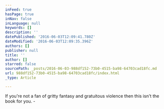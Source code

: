 ```yaml
---
inFeed: true
hasPage: true
inNav: false
inLanguage: null
keywords: []
description: ''
datePublished: '2016-06-03T12:09:41.780Z'
dateModified: '2016-06-03T12:09:35.396Z'
authors: []
publisher: null
title: ''
author: []
starred: false
sourcePath: _posts/2016-06-03-988df152-73b0-4515-ba98-64703cad18fc.md
url: 988df152-73b0-4515-ba98-64703cad18fc/index.html
_type: Article

---
```

If you're not a fan of gritty fantasy and gratuitous violence then this isn't the book for you. -